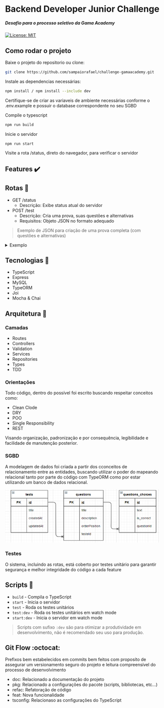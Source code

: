 # Backend Developer Junior Challenge  
##### Desafio para o processo seletivo da Gama Academy  

[![License: MIT](https://img.shields.io/badge/License-MIT-yellow.svg)](https://opensource.org/licenses/MIT)

## Como rodar o projeto

Baixe o projeto do repositorio ou clone:  

```sh
git clone https://github.com/sampaiorafael/challenge-gamaacademy.git
```  

Instale as dependencias necessárias:  

```sh
npm install / npm install --include dev
```

Certifique-se de criar as variaveis de ambiente necessárias conforme o .env.example e possuir o database correspondente no seu SGBD

Compile o typescript

```sh
npm run build
```

Inicie o servidor

```sh
npm run start
```

Visite a rota /status, direto do navegador, para verificar o servidor

## Features :heavy_check_mark:

## Rotas :arrows_counterclockwise:

- GET /status
    - Descrição: Exibe status atual do servidor  
- POST /test
    - Descrição: Cria uma prova, suas questões e alternativas  
    - Requisitos: Objeto JSON no formato adequado

>Exemplo de JSON para criação de uma prova completa (com questões e alternativas)


<details>
<summary>Exemplo</summary>
<pre>
{
        "title": "Prova de matematica",
        "questions": [
            {
                "title": "Resolva a soma",
                "description": "4 + 4",
                "orderPosition": 1,
                "choices": [
                    {
                        "text": "7",
                        "isCorrect": 0
                    },
                    {
                        "text": "8",
                        "isCorrect": 1
                    },
                    {
                        "text": "12",
                        "isCorrect": 0
                    }
                ]
            },
            {
                "title": "Assinale a quantidade correta",
                "description": "JC comprou 5 frutas e comeu 3, quantas restam?",
                "orderPosition": 2,
                "choices": [
                    {
                        "text": "3",
                        "isCorrect": 0
                    },
                    {
                        "text": "8",
                        "isCorrect": 0
                    },
                    {
                        "text": "2",
                        "isCorrect": 1
                    }
                ]
            },
            {
                "title": "Determine a idade de Ricardo?",
                "description": "Sabendo que Ricardo tem metade da idade de seu irmao que tem 40 anos",
                "orderPosition": 2,
                "choices": [
                    {
                        "text": "20",
                        "isCorrect": 1
                    },
                    {
                        "text": "80",
                        "isCorrect": 0
                    },
                    {
                        "text": "60",
                        "isCorrect": 0
                    }
                ]
            }
        ]
}
</pre>
</details>

## Tecnologias :dart:

- TypeScript
- Express
- MySQL
- TypeORM
- Joi
- Mocha & Chai 

## Arquitetura :triangular_ruler:

### Camadas

- Routes
- Controllers
- Validation
- Services
- Repositories
- Types
- TDD

### Orientações 

Todo código, dentro do possível foi escrito buscando respeitar conceitos como: 

- Clean Clode
- DRY
- POO
- Single Responsibility
- REST

Visando organização, padronização e por consequência, legibilidade e facilidade de manutenção posterior.

### SGBD

A modelagem de dados foi criada a partir dos cconceitos de relacionamento entre as entidades, buscando utilizar o poder do mapeando relacional tanto por parte do código com TypeORM como por estar utilizando um banco de dados relacional.

![Modelagem](./docs/entities.PNG)


### Testes

O sistema, incluindo as rotas, está coberto por testes unitário para garantir segurança e melhor integridade do código a cada feature

## Scripts :bookmark_tabs:

- `build` - Compila o TypeScript
- `start` - Inicia o servidor
- `test` - Roda os testes unitários
- `test:dev` - Roda os testes unitários em watch mode
- `start:dev` - Inicia o servidor em watch mode

> Scripts com sufixo `:dev` são para otimizar a produtividade em desenvolvimento, não é recomendado seu uso para produção.

## Git Flow :octocat:

Prefixos bem estabelecidos em commits bem feitos com proposíto de assegurar um versionamento seguro do projeto e leitura compreensível do processo de desenvolvimento

- doc: Relacionado a documentação do projeto  
- pkg: Relacionado a configurações do pacote (scripts, bibliotecas, etc...)
- refac: Refatoração de código
- feat: Nova funcionalidade
- tsconfig: Relacionaso as configurações do TypeScript
